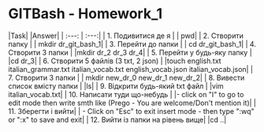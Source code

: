 # GITBash - Homework_1
   |Task|     |Answer|
| :---:    |     :---:|
| 1. Подивитися де я |    | pwd|
| 2. Створити папку  |     | mkdir dr_git_bash_1|
| 3. Перейти до папки |    | cd dr_git_bash_1|
| 4. Створити 3 папки |    |mkdir dr_2 dr_3 dr_4|
| 5. Перейти у будь-яку папку |    |cd dr_3|
| 6. Створити 5 файлів (3 txt, 2 json) |    |touch english.txt italian_grammar.txt italian_vocab.txt english_vocab.json italian_vocab.json|
| 7. Створити 3 папки |    | mkdir new_dr_0 new_dr_1 new_dr_2|
| 8. Вивести список вмісту папки |    |ls|
| 9. Відкрити будь-який txt файл |    |vim italian_vocab.txt|
| 10. Написати туди що-небудь |    |- click on "I" to go to edit mode then write smth like (Prego - You are welcome/Don't mention it)|
| 11. Зберегти і вийти|    | - Сlick on "Esc" to exit insert mode 
                             - then type ":wq" or ":x" to save and exit|
| 12. Вийти із папки на рівень вище|    |cd ..|
